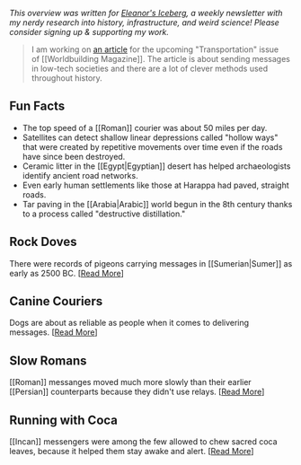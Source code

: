 <cite>This overview was written for [Eleanor's Iceberg](http://newsletter.eleanorkonik.com/), a weekly newsletter with my nerdy research into history, infrastructure, and weird science! Please consider signing up & supporting my work.</cite>

> I am working on [an article](https://www.nerdolopedia.com/articles/2020/8/worldbuilding-magazine-hush-5sx6b) for the upcoming "Transportation" issue of [[Worldbuilding Magazine]]. The article is about sending messages in low-tech societies and there are a lot of clever methods used throughout history. 

## Fun Facts

*   The top speed of a [[Roman]] courier was about 50 miles per day. 
*   Satellites can detect shallow linear depressions called "hollow ways" that were created by repetitive movements over time even if the roads have since been destroyed. 
*   Ceramic litter in the [[Egypt|Egyptian]] desert has helped archaeologists identify ancient road networks. 
*   Even early human settlements like those at Harappa had paved, straight roads. 
*   Tar paving in the [[Arabia|Arabic]] world begun in the 8th century thanks to a process called "destructive distillation."

## Rock Doves

There were records of pigeons carrying messages in [[Sumerian|Sumer]] as early as 2500 BC. \[[Read More](https://click.mailerlite.com/link/c/YT0xNDg0NjIxNzI4MTcxNjkzNTk3JmM9YzZkMCZiPTM4NDk1MDExOSZkPXYxdzR0Mng=.9vclb27CVEdhNIHT7sm86Z5yRKYEQCjlkhMbGme01vg)\]

## Canine Couriers

Dogs are about as reliable as people when it comes to delivering messages. \[[Read More](https://click.mailerlite.com/link/c/YT0xNDg0NjIxNzI4MTcxNjkzNTk3JmM9YzZkMCZiPTM4NDk1MDEyMiZkPWkzeDVyNHI=.LxWHvOLgoThiyonASqLdeIH5mTC0YRkf1hIbCluKC7w)\] [](https://click.mailerlite.com/link/c/YT0xNDg0NjIxNzI4MTcxNjkzNTk3JmM9YzZkMCZiPTM4NDk1MDEyNSZkPWg3bzloN3o=.HjZNAU_pSy2oEx5pNh8i5ETJ3UjnMVfj43ooRMHDOdQ)

## Slow Romans

[[Roman]] messanges moved much more slowly than their earlier [[Persian]] counterparts because they didn't use relays. \[[Read More](https://click.mailerlite.com/link/c/YT0xNDg0NjIxNzI4MTcxNjkzNTk3JmM9YzZkMCZiPTM4NDk1MDEyOCZkPXIyeDhvN2c=.vK5innMSuoiXqsBNHJC1XiEAJiborx86VsbHqCCNhDM)\]

## Running with Coca

[[Incan]] messengers were among the few allowed to chew sacred coca leaves, because it helped them stay awake and alert. \[[Read More](https://click.mailerlite.com/link/c/YT0xNDg0NjIxNzI4MTcxNjkzNTk3JmM9YzZkMCZiPTM4NDk1MDEzMSZkPXI3ZDJwMXk=.k2bgOT3mqXb4PmQ0nwjhLURlD0dNVEOmZkb07RK84PM)\]

 